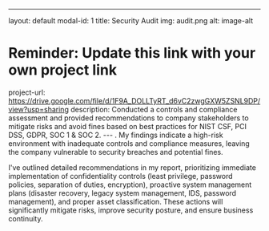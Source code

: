 ---
layout: default
modal-id: 1
title: Security Audit
img: audit.png
alt: image-alt

# Reminder: Update this link with your own project link
project-url: https://drive.google.com/file/d/1F9A_DOLLTyRT_d6vC2zwgGXW5ZSNL9DP/view?usp=sharing
description: Conducted a controls and compliance assessment and provided recommendations to company stakeholders to mitigate risks and avoid fines based on best practices for NIST CSF, PCI DSS, GDPR, SOC 1 & SOC 2.
--- . My findings indicate a high-risk environment with inadequate controls and compliance measures, leaving the company vulnerable to security breaches and potential fines.

I've outlined detailed recommendations in my report, prioritizing immediate implementation of confidentiality controls (least privilege, password policies, separation of duties, encryption), proactive system management plans (disaster recovery, legacy system management, IDS, password management), and proper asset classification. These actions will significantly mitigate risks, improve security posture, and ensure business continuity.


